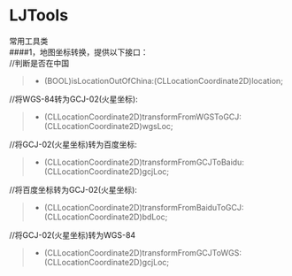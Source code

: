 # LJTools
常用工具类<br />
####1，地图坐标转换，提供以下接口：<br />
//判断是否在中国
> + (BOOL)isLocationOutOfChina:(CLLocationCoordinate2D)location;

//将WGS-84转为GCJ-02(火星坐标):
> + (CLLocationCoordinate2D)transformFromWGSToGCJ:(CLLocationCoordinate2D)wgsLoc;

//将GCJ-02(火星坐标)转为百度坐标:
> + (CLLocationCoordinate2D)transformFromGCJToBaidu:(CLLocationCoordinate2D)gcjLoc;

//将百度坐标转为GCJ-02(火星坐标):
> + (CLLocationCoordinate2D)transformFromBaiduToGCJ:(CLLocationCoordinate2D)bdLoc;

//将GCJ-02(火星坐标)转为WGS-84
> + (CLLocationCoordinate2D)transformFromGCJToWGS:(CLLocationCoordinate2D)gcjLoc;